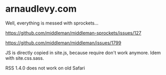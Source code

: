 # arnaudlevy.com

Well, everything is messed with sprockets...

https://github.com/middleman/middleman-sprockets/issues/127

https://github.com/middleman/middleman/issues/1799


JS is directly copied in site.js, because require don't work anymore. Idem with site.css.sass.

RSS 1.4.0 does not work on old Safari
